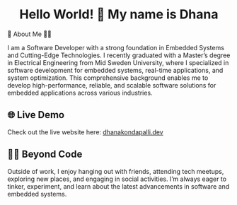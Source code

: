 <h1 align="center">Hello World! 🤝 My name is <b>Dhana</b></h1>

 📖 About Me :man_technologist:

I am a Software Developer with a strong foundation in Embedded Systems and Cutting-Edge Technologies. I recently graduated with a Master’s degree in Electrical Engineering from Mid Sweden University, where I specialized in software development for embedded systems, real-time applications, and system optimization. This comprehensive background enables me to develop high-performance, reliable, and scalable software solutions for embedded applications across various industries.

## 🌐 Live Demo

Check out the live website here: [dhanakondapalli.dev](https://dhanakondapalli.dev)

## 🏋️‍♂️ Beyond Code
Outside of work, I enjoy hanging out with friends, attending tech meetups, exploring new places, and engaging in social activities. I’m always eager to tinker, experiment, and learn about the latest advancements in software and embedded systems.
